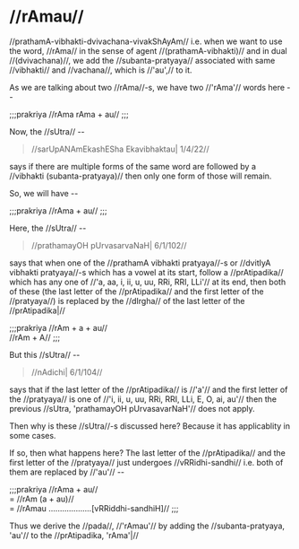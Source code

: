 # //rAmau//

//prathamA-vibhakti-dvivachana-vivakShAyAm// i.e. when we want to use
the word, //rAma// in the sense of agent //(prathamA-vibhakti)// and in
dual //(dvivachana)//, we add the //subanta-pratyaya// associated with
same //vibhakti// and //vachana//, which is //'au',// to it.

As we are talking about two //rAma//-s, we have two //'rAma'// words
here --

;;;prakriya
//rAma rAma + au//
;;;

Now, the //sUtra// --

> //sarUpANAmEkashESha Ekavibhaktau| 1/4/22//

says if there are multiple forms of the same word are followed by a
//vibhakti (subanta-pratyaya)// then only one form of those will remain.

So, we will have --

;;;prakriya
//rAma + au//
;;;

Here, the //sUtra// --

> //prathamayOH pUrvasarvaNaH| 6/1/102//

says that when one of the //prathamA vibhakti pratyaya//-s or //dvitIyA
vibhakti pratyaya//-s which has a vowel at its start, follow a
//prAtipadika// which has any one of //'a, aa, i, ii, u, uu, RRi, RRI,
LLi'// at its end, then both of these (the last letter of the
//prAtipadika// and the first letter of the //pratyaya//) is replaced by
the //dIrgha// of the last letter of the //prAtipadika|//

;;;prakriya
//rAm + a + au//\
//rAm + A//
;;;

But this //sUtra// --

> //nAdichi| 6/1/104//

says that if the last letter of the //prAtipadika// is //'a'// and the
first letter of the //pratyaya// is one of //'i, ii, u, uu, RRi, RRI,
LLi, E, O, ai, au'// then the previous //sUtra, 'prathamayOH
pUrvasavarNaH'// does not apply.

Then why is these //sUtra//-s discussed here? Because it has
applicablity in some cases.

If so, then what happens here? The last letter of the //prAtipadika//
and the first letter of the //pratyaya// just undergoes
//vRRidhi-sandhi// i.e. both of them are replaced by //'au'// --

;;;prakriya
//rAma + au//\
= //rAm (a + au)//\
= //rAmau ...................\[vRRiddhi-sandhiH]//
;;;

Thus we derive the //pada//, //'rAmau'// by adding the
//subanta-pratyaya, 'au'// to the //prAtipadika, 'rAma'|//
